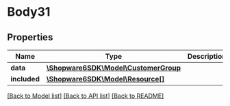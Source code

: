 # Body31

## Properties
Name | Type | Description | Notes
------------ | ------------- | ------------- | -------------
**data** | [**\Shopware6SDK\Model\CustomerGroup**](CustomerGroup.md) |  | [optional] 
**included** | [**\Shopware6SDK\Model\Resource[]**](Resource.md) |  | [optional] 

[[Back to Model list]](../../README.md#documentation-for-models) [[Back to API list]](../../README.md#documentation-for-api-endpoints) [[Back to README]](../../README.md)

